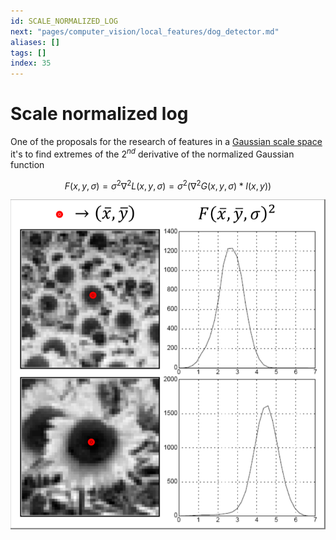 ```yaml
---
id: SCALE_NORMALIZED_LOG
next: "pages/computer_vision/local_features/dog_detector.md"
aliases: []
tags: []
index: 35
---
```


# Scale normalized log

One of the proposals for the research of features in a [Gaussian scale space](pages/computer_vision/local_features/scale_invariance.md#scale%20space) it's to find extremes of the $2^{nd}$ derivative of the normalized Gaussian function

$$
F(x,y,\sigma) = \sigma^2\nabla^2L(x,y,\sigma) = \sigma^2(\nabla^2G(x,y,\sigma)\ast I(x,y))
$$

![](assets/computer_vision/Pasted_image_20240314101650.png)
